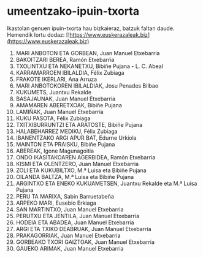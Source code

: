 # umeentzako-ipuin-txorta

Ikastolan genuen ipuin-txorta hau bizkaieraz, batzuk faltan daude. Hemendik lortu dodaz: [!https://www.euskerazaleak.biz](https://www.euskerazaleak.biz)

01. MARI ANBOTON ETA GORBEAN, Juan Manuel Etxebarria
02. BAKOITZARI BEREA, Ramón Etxebarria
03. TXOLINTXU ETA NEKANETXU, Bibiñe Pujana - L. C. Abeal
04. KARRAMARROEN IBILALDIA, Félix Zubiaga
05. FRAKOTE IKERLARI, Ana Arruza
06. MARI ANBOTOKOREN IBILALDIAK, Josu Penades Bilbao
07. KUKUMETS, Juantxu Rekalde
08. BASAJAUNAK, Juan Manuel Etxebarria
09. AMAMAREN ABERETXOAK, Bibiñe Pujana
10. LAMIÑAK, Juan Manuel Etxebarria
11. KUKU PASOTA, Félix Zubiaga
12. TXITXIBURRUNTZI ETA ARATOSTE, Bibiñe Pujana
13. HALABEHARREZ MEDIKU, Félix Zubiaga
14. IBANENTZAKO ARGI APUR BAT, Edurne Urkiola
15. MAINTON ETA PRAISKU, Bibiñe Pujana
16. ABEREAK, Igone Magunagoitia
17. ONDO IKASITAKOAREN AGERBIDEA, Ramón Etxebarria
18. KISMI ETA OLENTZERO, Juan Manuel Etxebarria
19. ZOLI ETA KUKUBILTXO, M.ª Luisa eta Bibiñe Pujana
20. OILANDA BALTZA, M.ª Luisa eta Bibiñe Pujana
21. ARGINTXO ETA ENEKO KUKUAMETSEN, Juantxu Rekalde eta M.ª Luisa Pujana
22. PERU TA MARIXA, Sabin Barruetabeña
23. ARPEKO MARI, Eusebio Erkiaga
24. SAN MARTINTXO, Juan Manuel Etxebarria
25. PERUTXU ETA JENTILA, Juan Manuel Etxebarria
26. HODEIA ETA ABADEA, Juan Manuel Etxebarria
27. ARGI ETA TXIKO DEABRUAK, Juan Manuel Etxebarria
28. PRAKAGORRIAK, Juan Manuel Etxebarria
29. GORBEAKO TXORI GAIZTOAK, Juan Manuel Etxebarria
30. GAUEKO ARIMAK, Juan Manuel Etxebarria

